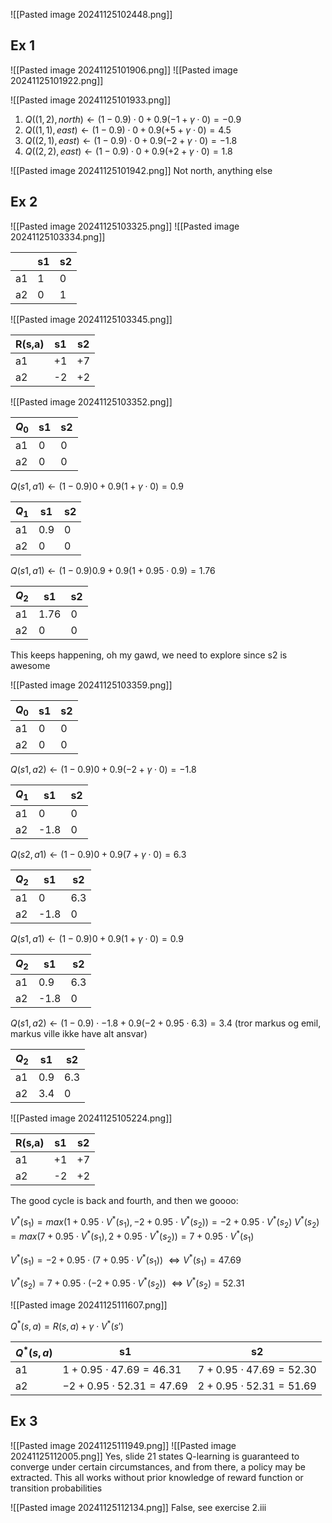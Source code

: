 ![[Pasted image 20241125102448.png]]

## Ex 1
![[Pasted image 20241125101906.png]]
![[Pasted image 20241125101922.png]]


![[Pasted image 20241125101933.png]]
1. $Q((1,2), north)\leftarrow(1-0.9)\cdot0+0.9(-1+\gamma\cdot0)=-0.9$
2. $Q((1,1), east)\leftarrow(1-0.9)\cdot0+0.9(+5+\gamma\cdot0)=4.5$
3. $Q((2,1), east)\leftarrow(1-0.9)\cdot0+0.9(-2+\gamma\cdot0)=-1.8$
4. $Q((2,2), east)\leftarrow(1-0.9)\cdot0+0.9(+2+\gamma\cdot0)=1.8$

![[Pasted image 20241125101942.png]]
Not north, anything else

## Ex 2
![[Pasted image 20241125103325.png]]
![[Pasted image 20241125103334.png]]

|     | s1  | s2  |
| --- | --- | --- |
| a1  | 1   | 0   |
| a2  | 0   | 1   |

![[Pasted image 20241125103345.png]]

| R(s,a) | s1  | s2  |
| ------ | --- | --- |
| a1     | +1  | +7  |
| a2     | -2  | +2  |

![[Pasted image 20241125103352.png]]

| $Q_0$ | s1  | s2  |
| ----- | --- | --- |
| a1    | 0   | 0   |
| a2    | 0   | 0   |
$Q(s1, a1) \leftarrow (1-0.9)0+0.9(1+\gamma\cdot0)=0.9$

| $Q_1$ | s1  | s2  |
| ----- | --- | --- |
| a1    | 0.9 | 0   |
| a2    | 0   | 0   |
$Q(s1, a1) \leftarrow (1-0.9)0.9+0.9(1+0.95\cdot0.9)=1.76$

| $Q_2$ | s1   | s2  |
| ----- | ---- | --- |
| a1    | 1.76 | 0   |
| a2    | 0    | 0   |
This keeps happening, oh my gawd, we need to explore since s2 is awesome

![[Pasted image 20241125103359.png]]

| $Q_0$ | s1  | s2  |
| ----- | --- | --- |
| a1    | 0   | 0   |
| a2    | 0   | 0   |
$Q(s1, a2) \leftarrow (1-0.9)0+0.9(-2+\gamma\cdot0)=-1.8$

| $Q_1$ | s1   | s2  |
| ----- | ---- | --- |
| a1    | 0    | 0   |
| a2    | -1.8 | 0   |
$Q(s2, a1) \leftarrow (1-0.9)0+0.9(7+\gamma\cdot0)=6.3$

| $Q_2$ | s1   | s2  |
| ----- | ---- | --- |
| a1    | 0    | 6.3 |
| a2    | -1.8 | 0   |
$Q(s1, a1) \leftarrow (1-0.9)0+0.9(1+\gamma\cdot0)=0.9$

| $Q_2$ | s1   | s2  |
| ----- | ---- | --- |
| a1    | 0.9  | 6.3 |
| a2    | -1.8 | 0   |
$Q(s1, a2) \leftarrow (1-0.9)\cdot-1.8+0.9(-2+0.95\cdot6.3)=3.4$ (tror markus og emil, markus ville ikke have alt ansvar)

| $Q_2$ | s1  | s2  |
| ----- | --- | --- |
| a1    | 0.9 | 6.3 |
| a2    | 3.4 | 0   |

![[Pasted image 20241125105224.png]]

| R(s,a) | s1  | s2  |
| ------ | --- | --- |
| a1     | +1  | +7  |
| a2     | -2  | +2  |

The good cycle is back and fourth, and then we goooo:

$V^{*}(s_{1})=max(1+0.95\cdot V^{*}(s_{1}), -2+0.95\cdot V^{*}(s_{2}))=-2+0.95\cdot V^{*}(s_{2})$
$V^{*}(s_{2})=max(7+0.95\cdot V^{*}(s_{1}), 2+0.95\cdot V^{*}(s_{2}))=7+0.95\cdot V^{*}(s_{1})$

$V^{*}(s_{1})=-2+0.95\cdot (7+0.95\cdot V^{*}(s_{1}))$
$\Leftrightarrow V^{*}(s_{1})=47.69$

$V^{*}(s_{2})=7+0.95\cdot (-2+0.95\cdot V^{*}(s_{2}))$
$\Leftrightarrow V^{*}(s_{2})=52.31$


![[Pasted image 20241125111607.png]]

$Q^{*}(s,a)=R(s,a)+\gamma\cdot V^{*}(s')$

| $Q^*(s,a)$ | s1                        | s2                       |
| ---------- | ------------------------- | ------------------------ |
| a1         | $1+0.95\cdot47.69=46.31$  | $7+0.95\cdot47.69=52.30$ |
| a2         | $-2+0.95\cdot52.31=47.69$ | $2+0.95\cdot52.31=51.69$ |

## Ex 3
![[Pasted image 20241125111949.png]]
![[Pasted image 20241125112005.png]]
Yes, slide 21 states Q-learning is guaranteed to converge under certain circumstances, and from there, a policy may be extracted. This all works without prior knowledge of reward function or transition probabilities

![[Pasted image 20241125112134.png]]
False, see exercise 2.iii